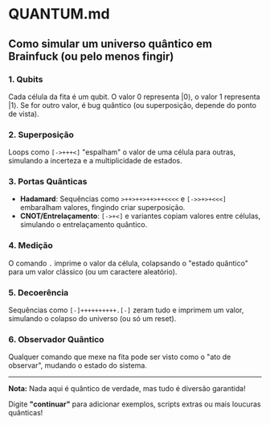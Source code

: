 # QUANTUM.md

## Como simular um universo quântico em Brainfuck (ou pelo menos fingir)

### 1. Qubits
Cada célula da fita é um qubit. O valor 0 representa |0⟩, o valor 1 representa |1⟩. Se for outro valor, é bug quântico (ou superposição, depende do ponto de vista).

### 2. Superposição
Loops como `[->+++<]` "espalham" o valor de uma célula para outras, simulando a incerteza e a multiplicidade de estados.

### 3. Portas Quânticas
- **Hadamard**: Sequências como `>++>++>++>++<<<<` e `[->>+>+<<<]` embaralham valores, fingindo criar superposição.
- **CNOT/Entrelaçamento**: `[->+<]` e variantes copiam valores entre células, simulando o entrelaçamento quântico.

### 4. Medição
O comando `.` imprime o valor da célula, colapsando o "estado quântico" para um valor clássico (ou um caractere aleatório).

### 5. Decoerência
Sequências como `[-]++++++++++.[-]` zeram tudo e imprimem um valor, simulando o colapso do universo (ou só um reset).

### 6. Observador Quântico
Qualquer comando que mexe na fita pode ser visto como o "ato de observar", mudando o estado do sistema.

---

**Nota:** Nada aqui é quântico de verdade, mas tudo é diversão garantida!

Digite **"continuar"** para adicionar exemplos, scripts extras ou mais loucuras quânticas! 